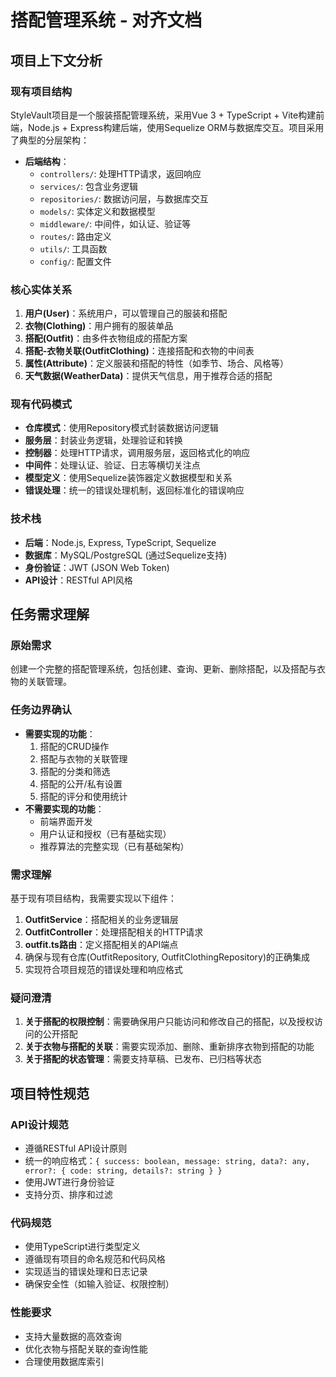 # 搭配管理系统 - 对齐文档

## 项目上下文分析

### 现有项目结构

StyleVault项目是一个服装搭配管理系统，采用Vue 3 + TypeScript + Vite构建前端，Node.js + Express构建后端，使用Sequelize ORM与数据库交互。项目采用了典型的分层架构：

- **后端结构**：
  - `controllers/`: 处理HTTP请求，返回响应
  - `services/`: 包含业务逻辑
  - `repositories/`: 数据访问层，与数据库交互
  - `models/`: 实体定义和数据模型
  - `middleware/`: 中间件，如认证、验证等
  - `routes/`: 路由定义
  - `utils/`: 工具函数
  - `config/`: 配置文件

### 核心实体关系

1. **用户(User)**：系统用户，可以管理自己的服装和搭配
2. **衣物(Clothing)**：用户拥有的服装单品
3. **搭配(Outfit)**：由多件衣物组成的搭配方案
4. **搭配-衣物关联(OutfitClothing)**：连接搭配和衣物的中间表
5. **属性(Attribute)**：定义服装和搭配的特性（如季节、场合、风格等）
6. **天气数据(WeatherData)**：提供天气信息，用于推荐合适的搭配

### 现有代码模式

- **仓库模式**：使用Repository模式封装数据访问逻辑
- **服务层**：封装业务逻辑，处理验证和转换
- **控制器**：处理HTTP请求，调用服务层，返回格式化的响应
- **中间件**：处理认证、验证、日志等横切关注点
- **模型定义**：使用Sequelize装饰器定义数据模型和关系
- **错误处理**：统一的错误处理机制，返回标准化的错误响应

### 技术栈

- **后端**：Node.js, Express, TypeScript, Sequelize
- **数据库**：MySQL/PostgreSQL (通过Sequelize支持)
- **身份验证**：JWT (JSON Web Token)
- **API设计**：RESTful API风格

## 任务需求理解

### 原始需求

创建一个完整的搭配管理系统，包括创建、查询、更新、删除搭配，以及搭配与衣物的关联管理。

### 任务边界确认

- **需要实现的功能**：
  1. 搭配的CRUD操作
  2. 搭配与衣物的关联管理
  3. 搭配的分类和筛选
  4. 搭配的公开/私有设置
  5. 搭配的评分和使用统计
- **不需要实现的功能**：
  - 前端界面开发
  - 用户认证和授权（已有基础实现）
  - 推荐算法的完整实现（已有基础架构）

### 需求理解

基于现有项目结构，我需要实现以下组件：

1. **OutfitService**：搭配相关的业务逻辑层
2. **OutfitController**：处理搭配相关的HTTP请求
3. **outfit.ts路由**：定义搭配相关的API端点
4. 确保与现有仓库(OutfitRepository, OutfitClothingRepository)的正确集成
5. 实现符合项目规范的错误处理和响应格式

### 疑问澄清

1. **关于搭配的权限控制**：需要确保用户只能访问和修改自己的搭配，以及授权访问的公开搭配
2. **关于衣物与搭配的关联**：需要实现添加、删除、重新排序衣物到搭配的功能
3. **关于搭配的状态管理**：需要支持草稿、已发布、已归档等状态

## 项目特性规范

### API设计规范

- 遵循RESTful API设计原则
- 统一的响应格式：`{ success: boolean, message: string, data?: any, error?: { code: string, details?: string } }`
- 使用JWT进行身份验证
- 支持分页、排序和过滤

### 代码规范

- 使用TypeScript进行类型定义
- 遵循现有项目的命名规范和代码风格
- 实现适当的错误处理和日志记录
- 确保安全性（如输入验证、权限控制）

### 性能要求

- 支持大量数据的高效查询
- 优化衣物与搭配关联的查询性能
- 合理使用数据库索引